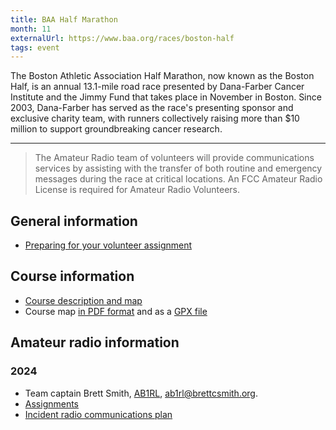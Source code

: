 ```yaml
---
title: BAA Half Marathon
month: 11
externalUrl: https://www.baa.org/races/boston-half
tags: event
---
```


The Boston Athletic Association Half Marathon, now known as the Boston Half, is an annual 13.1-mile road race presented by Dana-Farber Cancer Institute and the Jimmy Fund that takes place in November in Boston. Since 2003, Dana-Farber has served as the race's presenting sponsor and exclusive charity team, with runners collectively raising more than $10 million to support groundbreaking cancer research.

---

> The Amateur Radio team of volunteers will provide communications services by
> assisting with the transfer of both routine and emergency messages during the
> race at critical locations. An FCC Amateur Radio License is required for
> Amateur Radio Volunteers.

## General information

- [Preparing for your volunteer assignment](https://www.baa.org/races/baa-half-marathon/volunteer/volunteer-registration/assignment-details)

## Course information

- [Course description and map](https://www.baa.org/races/baa-half-marathon/watch/course-information)
- Course map [in PDF format](https://www.baa.org/sites/default/files/2024-09/2024%20Half%20Course%20Map.pdf) and as a [GPX file](BAA_Half_Marathon_Course.gpx)

## Amateur radio information

### 2024

- Team captain Brett Smith, [AB1RL](https://www.qrz.com/db/AB1RL), <ab1rl@brettcsmith.org>.
- [Assignments](./2024/assignments/)
- [Incident radio communications plan](./2024/ics.pdf)
